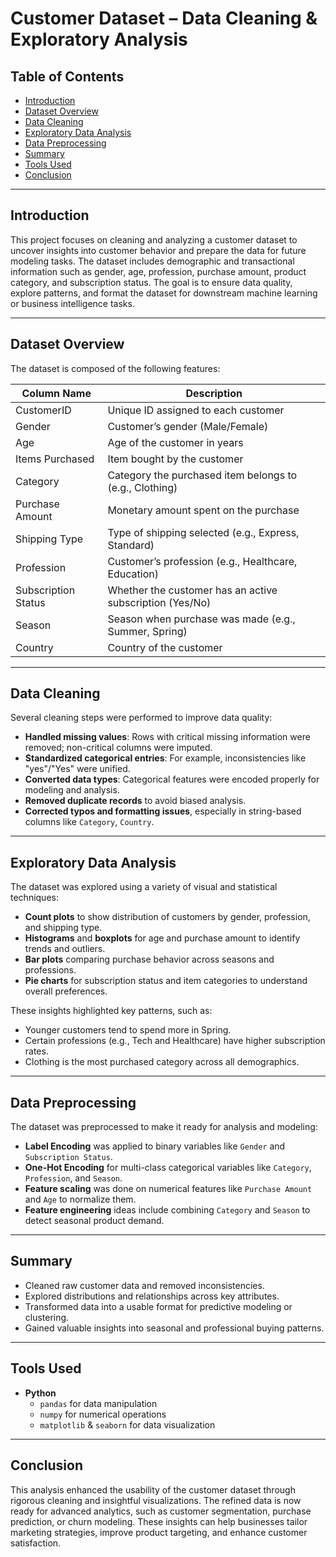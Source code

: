# Customer Dataset – Data Cleaning & Exploratory Analysis

## Table of Contents

- [Introduction](#introduction)
- [Dataset Overview](#dataset-overview)
- [Data Cleaning](#data-cleaning)
- [Exploratory Data Analysis](#exploratory-data-analysis)
- [Data Preprocessing](#data-preprocessing)
- [Summary](#summary)
- [Tools Used](#tools-used)
- [Conclusion](#conclusion)

---

## Introduction

This project focuses on cleaning and analyzing a customer dataset to uncover insights into customer behavior and prepare the data for future modeling tasks. The dataset includes demographic and transactional information such as gender, age, profession, purchase amount, product category, and subscription status. The goal is to ensure data quality, explore patterns, and format the dataset for downstream machine learning or business intelligence tasks.

---

## Dataset Overview

The dataset is composed of the following features:

| Column Name         | Description                                               |
|---------------------|-----------------------------------------------------------|
| CustomerID          | Unique ID assigned to each customer                      |
| Gender              | Customer’s gender (Male/Female)                          |
| Age                 | Age of the customer in years                             |
| Items Purchased     | Item bought by the customer                              |
| Category            | Category the purchased item belongs to (e.g., Clothing)  |
| Purchase Amount     | Monetary amount spent on the purchase                    |
| Shipping Type       | Type of shipping selected (e.g., Express, Standard)      |
| Profession          | Customer’s profession (e.g., Healthcare, Education)      |
| Subscription Status | Whether the customer has an active subscription (Yes/No)|
| Season              | Season when purchase was made (e.g., Summer, Spring)     |
| Country             | Country of the customer                                  |

---

## Data Cleaning

Several cleaning steps were performed to improve data quality:

- **Handled missing values**: Rows with critical missing information were removed; non-critical columns were imputed.
- **Standardized categorical entries**: For example, inconsistencies like "yes"/"Yes" were unified.
- **Converted data types**: Categorical features were encoded properly for modeling and analysis.
- **Removed duplicate records** to avoid biased analysis.
- **Corrected typos and formatting issues**, especially in string-based columns like `Category`, `Country`.

---

## Exploratory Data Analysis

The dataset was explored using a variety of visual and statistical techniques:

- **Count plots** to show distribution of customers by gender, profession, and shipping type.
- **Histograms** and **boxplots** for age and purchase amount to identify trends and outliers.
- **Bar plots** comparing purchase behavior across seasons and professions.
- **Pie charts** for subscription status and item categories to understand overall preferences.

These insights highlighted key patterns, such as:
- Younger customers tend to spend more in Spring.
- Certain professions (e.g., Tech and Healthcare) have higher subscription rates.
- Clothing is the most purchased category across all demographics.

---

## Data Preprocessing

The dataset was preprocessed to make it ready for analysis and modeling:

- **Label Encoding** was applied to binary variables like `Gender` and `Subscription Status`.
- **One-Hot Encoding** for multi-class categorical variables like `Category`, `Profession`, and `Season`.
- **Feature scaling** was done on numerical features like `Purchase Amount` and `Age` to normalize them.
- **Feature engineering** ideas include combining `Category` and `Season` to detect seasonal product demand.

---

## Summary

- Cleaned raw customer data and removed inconsistencies.
- Explored distributions and relationships across key attributes.
- Transformed data into a usable format for predictive modeling or clustering.
- Gained valuable insights into seasonal and professional buying patterns.

---

## Tools Used

- **Python**
  - `pandas` for data manipulation
  - `numpy` for numerical operations
  - `matplotlib` & `seaborn` for data visualization

---

## Conclusion

This analysis enhanced the usability of the customer dataset through rigorous cleaning and insightful visualizations. The refined data is now ready for advanced analytics, such as customer segmentation, purchase prediction, or churn modeling. These insights can help businesses tailor marketing strategies, improve product targeting, and enhance customer satisfaction.

